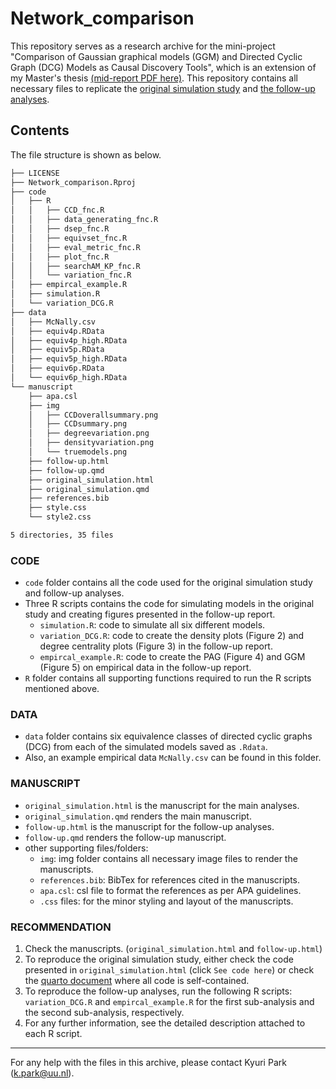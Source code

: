 # Network_comparison
This repository serves as a research archive for the mini-project "Comparison of Gaussian graphical models (GGM) and Directed Cyclic Graph (DCG) Models as Causal Discovery Tools", 
which is an extension of my Master's thesis [(mid-report PDF here)](https://github.com/KyuriP/Markup_manuscript/blob/main/main.pdf). 
This repository contains all necessary files to replicate the [original simulation study](https://rpubs.com/KyuriP/992071) 
and [the follow-up analyses](https://rpubs.com/KyuriP/992072).

## Contents
The file structure is shown as below.

```bash
├── LICENSE
├── Network_comparison.Rproj
├── code
│   ├── R
│   │   ├── CCD_fnc.R
│   │   ├── data_generating_fnc.R
│   │   ├── dsep_fnc.R
│   │   ├── equivset_fnc.R
│   │   ├── eval_metric_fnc.R
│   │   ├── plot_fnc.R
│   │   ├── searchAM_KP_fnc.R
│   │   └── variation_fnc.R
│   ├── empircal_example.R
│   ├── simulation.R
│   └── variation_DCG.R
├── data
│   ├── McNally.csv
│   ├── equiv4p.RData
│   ├── equiv4p_high.RData
│   ├── equiv5p.RData
│   ├── equiv5p_high.RData
│   ├── equiv6p.RData
│   └── equiv6p_high.RData
└── manuscript
    ├── apa.csl
    ├── img
    │   ├── CCDoverallsummary.png
    │   ├── CCDsummary.png
    │   ├── degreevariation.png
    │   ├── densityvariation.png
    │   └── truemodels.png
    ├── follow-up.html
    ├── follow-up.qmd
    ├── original_simulation.html
    ├── original_simulation.qmd
    ├── references.bib
    ├── style.css
    └── style2.css

5 directories, 35 files
```

### CODE
- `code` folder contains all the code used for the original simulation study and follow-up analyses.
- Three R scripts contains the code for simulating models in the original study and creating figures presented in the follow-up report.
  - `simulation.R`: code to simulate all six different models.
  - `variation_DCG.R`: code to create the density plots (Figure 2) and degree centrality plots (Figure 3) in the follow-up report.
  - `empircal_example.R`: code to create the PAG (Figure 4) and GGM (Figure 5) on empirical data in the follow-up report.
- `R` folder contains all supporting functions required to run the R scripts mentioned above.

### DATA
- `data` folder contains six equivalence classes of directed cyclic graphs (DCG) from each of the simulated models saved as `.Rdata`.
- Also, an example empirical data `McNally.csv` can be found in this folder.

### MANUSCRIPT
- `original_simulation.html` is the manuscript for the main analyses.
- `original_simulation.qmd` renders the main manuscript.
- `follow-up.html` is the manuscript for the follow-up analyses.
- `follow-up.qmd` renders the follow-up manuscript.
- other supporting files/folders:
  - `img`: img folder contains all necessary image files to render the manuscripts.
  - `references.bib`: BibTex for references cited in the manuscripts.
  - `apa.csl`: csl file to format the references as per APA guidelines.
  - `.css` files: for the minor styling and layout of the manuscripts.
  
### RECOMMENDATION
1) Check the manuscripts. (`original_simulation.html` and `follow-up.html`)
2) To reproduce the original simulation study, either check the code presented in `original_simulation.html` (click `See code here`) or check the [quarto document](https://github.com/KyuriP/Network_comparison/blob/main/manuscript/original_simulation.qmd) where all code is self-contained.
3) To reproduce the follow-up analyses, run the following R scripts: `variation_DCG.R` and `empircal_example.R` for the first sub-analysis and the second sub-analysis, respectively. 
4) For any further information, see the detailed description attached to each R script.

---
For any help with the files in this archive, please contact Kyuri Park (k.park@uu.nl). 
